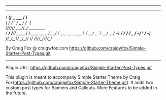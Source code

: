 ************************************************************************
   _____            __                                    
  / __(_)_ _  ___  / /__                                  
 _\ \/ /  ' \/ _ \/ / -_)                                 
/___/_/_/_/_/ .__/_/\__/          ________                
  / __/ /__/_/_____/ /____ ____  /_  __/ /  ___ __ _  ___ 
 _\ \/ __/ _ `/ __/ __/ -_) __/   / / / _ \/ -_)  ' \/ -_)
/___/\__/\_,_/_/  \__/\__/_/     /_/ /_//_/\__/_/_/_/\__/ 
                                                                        
By Craig Fox @ craigwfox.com
https://github.com/craigwfox/Simple-Starter-Post-Types.git
************************************************************************

Plugin URL: https://github.com/craigwfox/Simple-Starter-Post-Types.git

This plugin is meant to accompany Simple Starter Theme by Craig Fox(https://github.com/craigwfox/Simple-Starter-Theme.git). It adds two custom post types for Banners and Callouts. More Features to be added in the future. 
